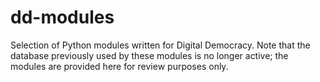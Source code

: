 # dd-modules
Selection of Python modules written for Digital Democracy. Note that the database previously used by these modules is no longer active; the modules are provided here for review purposes only.
